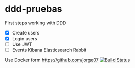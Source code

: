 # ddd-pruebas

First steps working with DDD

- [x] Create users
- [x] Login users
- [ ] Use JWT
- [ ] Events Kibana Elasticsearch Rabbit

Use Docker form https://github.com/jorge07
[![Build Status](https://travis-ci.org/{ORG-or-USERNAME}/{REPO-NAME}.png?branch=master)](https://travis-ci.org/{ORG-or-USERNAME}/{REPO-NAME})
